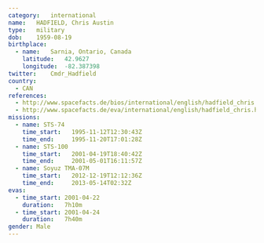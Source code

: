 ```yaml
---
category:	international
name:	HADFIELD, Chris Austin
type:	military
dob:	1959-08-19
birthplace:
  - name:	Sarnia, Ontario, Canada
    latitude:	42.9627
    longitude:	-82.387398
twitter:	Cmdr_Hadfield
country:
  - CAN
references:
  - http://www.spacefacts.de/bios/international/english/hadfield_chris.htm
  - http://www.spacefacts.de/eva/international/english/hadfield_chris.htm
missions:
  - name: STS-74
    time_start:   1995-11-12T12:30:43Z
    time_end:     1995-11-20T17:01:28Z
  - name: STS-100
    time_start:   2001-04-19T18:40:42Z
    time_end:     2001-05-01T16:11:57Z
  - name: Soyuz TMA-07M
    time_start:   2012-12-19T12:12:36Z
    time_end:     2013-05-14T02:32Z
evas:
  - time_start: 2001-04-22
    duration:   7h10m
  - time_start: 2001-04-24
    duration:   7h40m
gender:	Male
---
```

